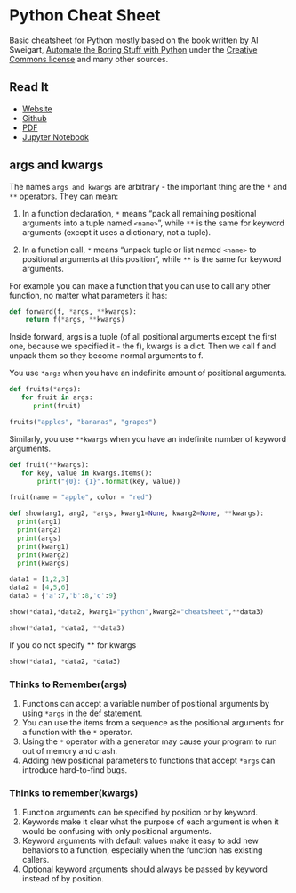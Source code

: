 # Python Cheat Sheet

Basic cheatsheet for Python mostly based on the book written by Al Sweigart, [Automate the Boring Stuff with Python](https://automatetheboringstuff.com/) under the [Creative Commons license](https://creativecommons.org/licenses/by-nc-sa/3.0/) and many other sources.

## Read It

- [Website](https://www.pythoncheatsheet.org)
- [Github](https://github.com/wilfredinni/python-cheatsheet)
- [PDF](https://github.com/wilfredinni/Python-cheatsheet/raw/master/python_cheat_sheet.pdf)
- [Jupyter Notebook](https://mybinder.org/v2/gh/wilfredinni/python-cheatsheet/master?filepath=jupyter_notebooks)

## args and kwargs

The names `args and kwargs` are arbitrary - the important thing are the `*` and `**` operators. They can mean:

1. In a function declaration, `*` means “pack all remaining positional arguments into a tuple named `<name>`”, while `**` is the same for keyword arguments (except it uses a dictionary, not a tuple).

2. In a function call, `*` means “unpack tuple or list named `<name>` to positional arguments at this position”, while `**` is the same for keyword arguments.

For example you can make a function that you can use to call any other function, no matter what parameters it has:

```python
def forward(f, *args, **kwargs):
    return f(*args, **kwargs)
```

Inside forward, args is a tuple (of all positional arguments except the first one, because we specified it - the f), kwargs is a dict. Then we call f and unpack them so they become normal arguments to f.

You use `*args` when you have an indefinite amount of positional arguments.

```python
def fruits(*args):
   for fruit in args:
      print(fruit)

fruits("apples", "bananas", "grapes")
```

Similarly, you use `**kwargs` when you have an indefinite number of keyword arguments.

```python
def fruit(**kwargs):
   for key, value in kwargs.items():
       print("{0}: {1}".format(key, value))

fruit(name = "apple", color = "red")
```

```python
def show(arg1, arg2, *args, kwarg1=None, kwarg2=None, **kwargs):
  print(arg1)
  print(arg2)
  print(args)
  print(kwarg1)
  print(kwarg2)
  print(kwargs)

data1 = [1,2,3]
data2 = [4,5,6]
data3 = {'a':7,'b':8,'c':9}

show(*data1,*data2, kwarg1="python",kwarg2="cheatsheet",**data3)
```

```python
show(*data1, *data2, **data3)
```

If you do not specify \*\* for kwargs

```python
show(*data1, *data2, *data3)
```

### Thinks to Remember(args)

1. Functions can accept a variable number of positional arguments by using `*args` in the def statement.
2. You can use the items from a sequence as the positional arguments for a function with the `*` operator.
3. Using the `*` operator with a generator may cause your program to run out of memory and crash.
4. Adding new positional parameters to functions that accept `*args` can introduce hard-to-find bugs.

### Thinks to remember(kwargs)

1. Function arguments can be specified by position or by keyword.
2. Keywords make it clear what the purpose of each argument is when it would be confusing with only positional arguments.
3. Keyword arguments with default values make it easy to add new behaviors to a function, especially when the function has existing callers.
4. Optional keyword arguments should always be passed by keyword instead of by position.
